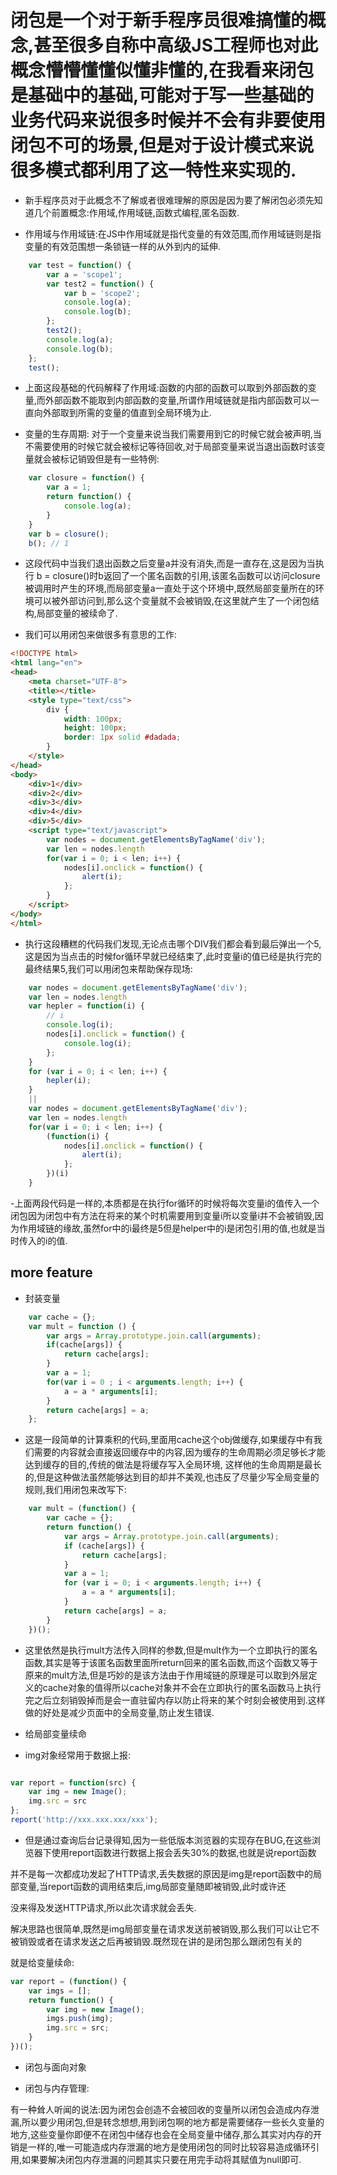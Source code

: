 # 闭包是一个对于新手程序员很难搞懂的概念,甚至很多自称中高级JS工程师也对此概念懵懵懂懂似懂非懂的,在我看来闭包是基础中的基础,可能对于写一些基础的业务代码来说很多时候并不会有非要使用闭包不可的场景,但是对于设计模式来说很多模式都利用了这一特性来实现的.

- 新手程序员对于此概念不了解或者很难理解的原因是因为要了解闭包必须先知道几个前置概念:作用域,作用域链,函数式编程,匿名函数.

- 作用域与作用域链:在JS中作用域就是指代变量的有效范围,而作用域链则是指变量的有效范围想一条锁链一样的从外到内的延伸.

```js
    var test = function() {
        var a = 'scope1';
        var test2 = function() {
            var b = 'scope2';
            console.log(a);
            console.log(b);
        };
        test2();
        console.log(a);
        console.log(b);
    };
    test();
```

- 上面这段基础的代码解释了作用域:函数的内部的函数可以取到外部函数的变量,而外部函数不能取到内部函数的变量,所谓作用域链就是指内部函数可以一直向外部取到所需的变量的值直到全局环境为止.

- 变量的生存周期: 对于一个变量来说当我们需要用到它的时候它就会被声明,当不需要使用的时候它就会被标记等待回收,对于局部变量来说当退出函数时该变量就会被标记销毁但是有一些特例:

```js
    var closure = function() {
        var a = 1;
        return function() {
            console.log(a);
        }
    }
    var b = closure();
    b(); // 1
```

- 这段代码中当我们退出函数之后变量a并没有消失,而是一直存在,这是因为当执行 b = closure()时b返回了一个匿名函数的引用,该匿名函数可以访问closure被调用时产生的环境,而局部变量a一直处于这个环境中,既然局部变量所在的环境可以被外部访问到,那么这个变量就不会被销毁,在这里就产生了一个闭包结构,局部变量的被续命了.

- 我们可以用闭包来做很多有意思的工作:

```html
<!DOCTYPE html>
<html lang="en">
<head>
    <meta charset="UTF-8">
    <title></title>
    <style type="text/css">
        div {
            width: 100px;
            height: 100px;
            border: 1px solid #dadada;
        }
    </style>
</head>
<body>
    <div>1</div>
    <div>2</div>
    <div>3</div>
    <div>4</div>
    <div>5</div>
    <script type="text/javascript">
        var nodes = document.getElementsByTagName('div');
        var len = nodes.length
        for(var i = 0; i < len; i++) {
            nodes[i].onclick = function() {
                alert(i);
            };
        }
    </script>
</body>
</html>
```

- 执行这段糟糕的代码我们发现,无论点击哪个DIV我们都会看到最后弹出一个5,这是因为当点击的时候for循环早就已经结束了,此时变量i的值已经是执行完的最终结果5,我们可以用闭包来帮助保存现场:

```js
    var nodes = document.getElementsByTagName('div');
    var len = nodes.length
    var hepler = function(i) {
        // i
        console.log(i);
        nodes[i].onclick = function() {
            console.log(i);
        };
    }
    for (var i = 0; i < len; i++) {
        hepler(i);
    }
    ||
    var nodes = document.getElementsByTagName('div');
    var len = nodes.length
    for(var i = 0; i < len; i++) {
        (function(i) {
            nodes[i].onclick = function() {
                alert(i);
            };
        })(i)
    }
```

-上面两段代码是一样的,本质都是在执行for循环的时候将每次变量i的值传入一个闭包因为闭包中有方法在将来的某个时机需要用到变量i所以变量i并不会被销毁,因为作用域链的缘故,虽然for中的i最终是5但是helper中的i是闭包引用的值,也就是当时传入的i的值.

## more feature

- 封装变量


```js
    var cache = {};
    var mult = function () {
        var args = Array.prototype.join.call(arguments);
        if(cache[args]) {
            return cache[args];
        }
        var a = 1; 
        for(var i = 0 ; i < arguments.length; i++) {
            a = a * arguments[i];
        }
        return cache[args] = a;
    };
```

- 这是一段简单的计算乘积的代码,里面用cache这个obj做缓存,如果缓存中有我们需要的内容就会直接返回缓存中的内容,因为缓存的生命周期必须足够长才能达到缓存的目的,传统的做法是将缓存写入全局环境, 这样他的生命周期是最长的,但是这种做法虽然能够达到目的却并不美观,也违反了尽量少写全局变量的规则,我们用闭包来改写下:

```js
    var mult = (function() {
        var cache = {};
        return function() {
            var args = Array.prototype.join.call(arguments);
            if (cache[args]) {
                return cache[args];
            }
            var a = 1;
            for (var i = 0; i < arguments.length; i++) {
                a = a * arguments[i];
            }
            return cache[args] = a;
        }
    })();
```

- 这里依然是执行mult方法传入同样的参数,但是mult作为一个立即执行的匿名函数,其实是等于该匿名函数里面所return回来的匿名函数,而这个函数又等于原来的mult方法,但是巧妙的是该方法由于作用域链的原理是可以取到外层定义的cache对象的值得所以cache对象并不会在立即执行的匿名函数马上执行完之后立刻销毁掉而是会一直驻留内存以防止将来的某个时刻会被使用到.这样做的好处是减少页面中的全局变量,防止发生错误.

- 给局部变量续命

- img对象经常用于数据上报:

```js

var report = function(src) {
    var img = new Image();
    img.src = src    
};
report('http://xxx.xxx.xxx/xxx');

```

- 但是通过查询后台记录得知,因为一些低版本浏览器的实现存在BUG,在这些浏览器下使用report函数进行数据上报会丢失30%的数据,也就是说report函数

并不是每一次都成功发起了HTTP请求,丢失数据的原因是img是report函数中的局部变量,当report函数的调用结束后,img局部变量随即被销毁,此时或许还

没来得及发送HTTP请求,所以此次请求就会丢失.

解决思路也很简单,既然是img局部变量在请求发送前被销毁,那么我们可以让它不被销毁或者在请求发送之后再被销毁.既然现在讲的是闭包那么跟闭包有关的

就是给变量续命:

```js
var report = (function() {
    var imgs = [];
    return function() {
        var img = new Image();
        imgs.push(img);
        img.src = src;
    }
})();
```

- 闭包与面向对象

- 闭包与内存管理:

有一种耸人听闻的说法:因为闭包会创造不会被回收的变量所以闭包会造成内存泄漏,所以要少用闭包,但是转念想想,用到闭包啊的地方都是需要储存一些长久变量的地方,这些变量你即便不在闭包中储存也会在全局变量中储存,那么其实对内存的开销是一样的,唯一可能造成内存泄漏的地方是使用闭包的同时比较容易造成循环引用,如果要解决闭包内存泄漏的问题其实只要在用完手动将其赋值为null即可.

